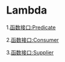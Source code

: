Lambda
===

1.[函数接口:Predicate](Predicate函数-20200104.md)    

2.[函数接口:Consumer](Consumer函数-20200107.md)    

3.[函数接口:Supplier](Supplier函数-20200107.md)
